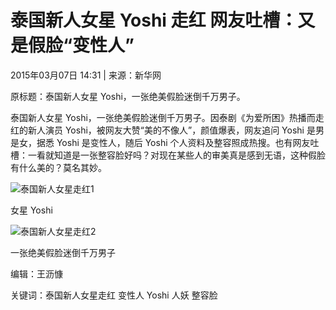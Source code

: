 # 泰国新人女星 Yoshi 走红 网友吐槽：又是假脸“变性人”

2015年03月07日 14:31 | 来源：新华网 

原标题：泰国新人女星 Yoshi，一张绝美假脸迷倒千万男子。

泰国新人女星 Yoshi，一张绝美假脸迷倒千万男子。因泰剧《为爱所困》热播而走红的新人演员 Yoshi，被网友大赞“美的不像人”，颜值爆表，网友追问 Yoshi 是男是女，据悉 Yoshi 是变性人，随后 Yoshi 个人资料及整容照成热搜。也有网友吐槽：一看就知道是一张整容脸好吗？对现在某些人的审美真是感到无语，这种假脸有什么美的？莫名其妙。

![泰国新人女星走红1](http://upload/resources/image/2015/03/07/61085.jpg)

女星 Yoshi

![泰国新人女星走红2](http://upload/resources/image/2015/03/07/61086.jpg)

一张绝美假脸迷倒千万男子

编辑：王沥慷

关键词：泰国新人女星走红 变性人 Yoshi 人妖 整容脸